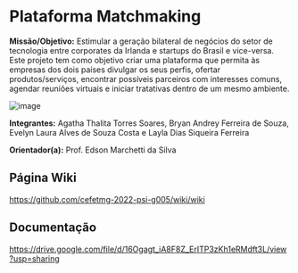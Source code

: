# Plataforma Matchmaking

**Missão/Objetivo:** Estimular a geração bilateral de negócios do setor de tecnologia entre corporates da
Irlanda e startups do Brasil e vice-versa. Este projeto tem como objetivo criar uma plataforma que permita 
às empresas dos dois países divulgar os seus perfis, ofertar produtos/serviços, encontrar possíveis parceiros 
com interesses comuns, agendar reuniões virtuais e iniciar tratativas dentro de um mesmo ambiente.

![image](https://user-images.githubusercontent.com/70493951/204030337-e799db2c-7392-47c6-aec2-3c7e257ef8de.png)

**Integrantes:** Agatha Thalita Torres Soares, Bryan Andrey Ferreira de Souza, Evelyn Laura Alves de Souza Costa e Layla Dias Siqueira Ferreira

**Orientador(a):** Prof. Edson Marchetti da Silva

## Página Wiki

https://github.com/cefetmg-2022-psi-g005/wiki/wiki

## Documentação

https://drive.google.com/file/d/16Ogagt_iA8F8Z_ErITP3zKh1eRMdft3L/view?usp=sharing
